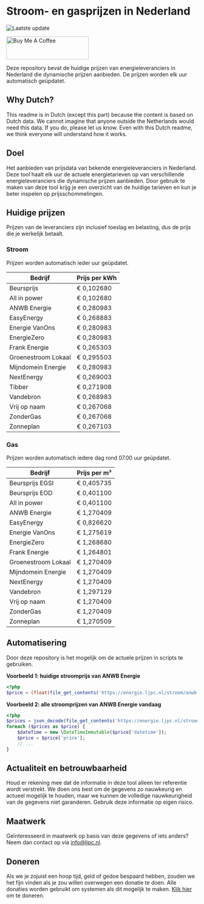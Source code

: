 # Stroom- en gasprijzen in Nederland

![Laatste update](https://img.shields.io/badge/laatste%20update-2025--04--03%2022%3A00%20CET-brightgreen)

<a href="https://www.buymeacoffee.com/Lars-" target="_blank"><img src="https://cdn.buymeacoffee.com/buttons/v2/default-orange.png" alt="Buy Me A Coffee" height="60" style="height: 60px !important;width: 217px !important;" ></a>

Deze repository bevat de huidige prijzen van energieleveranciers in Nederland die dynamische prijzen aanbieden. De prijzen worden elk uur automatisch geüpdatet.

## Why Dutch?

This readme is in Dutch (except this part) because the content is based on Dutch data. We cannot imagine that anyone outside the Netherlands would need this data. If you do, please let us know. Even with this Dutch readme, we think
everyone will understand how it works.

## Doel

Het aanbieden van prijsdata van bekende energieleveranciers in Nederland. Deze tool haalt elk uur de actuele energietarieven op van verschillende energieleveranciers die dynamische prijzen aanbieden. Door gebruik te maken van deze tool
krijg je een overzicht van de huidige tarieven en kun je beter inspelen op prijsschommelingen.

## Huidige prijzen

Prijzen van de leveranciers zijn inclusief toeslag en belasting, dus de prijs die je werkelijk betaalt.

### Stroom

Prijzen worden automatisch ieder uur geüpdatet.

 Bedrijf | Prijs per kWh 
---------|---------------
Beursprijs | € 0,102680
All in power | € 0,102680
ANWB Energie | € 0,280983
EasyEnergy | € 0,268883
Energie VanOns | € 0,280983
EnergieZero | € 0,280983
Frank Energie | € 0,265303
Groenestroom Lokaal | € 0,295503
Mijndomein Energie | € 0,280983
NextEnergy | € 0,269003
Tibber | € 0,271908
Vandebron | € 0,268983
Vrij op naam | € 0,267068
ZonderGas | € 0,267068
Zonneplan | € 0,267103


### Gas

Prijzen worden automatisch iedere dag rond 07.00 uur geüpdatet.

 Bedrijf | Prijs per m³ 
---------|--------------
Beursprijs EGSI | € 0,405735
Beursprijs EOD | € 0,401100
All in power | € 0,401100
ANWB Energie | € 1,270409
EasyEnergy | € 0,826620
Energie VanOns | € 1,275619
EnergieZero | € 1,268680
Frank Energie | € 1,264801
Groenestroom Lokaal | € 1,270409
Mijndomein Energie | € 1,270409
NextEnergy | € 1,270409
Vandebron | € 1,297129
Vrij op naam | € 1,270409
ZonderGas | € 1,270409
Zonneplan | € 1,270509


## Automatisering

Door deze repository is het mogelijk om de actuele prijzen in scripts te gebruiken.

**Voorbeeld 1: huidige stroomprijs van ANWB Energie**

```php
<?php
$price = (float)file_get_contents('https://energie.ljpc.nl/stroom/anwb-energie-nu.txt');

```

**Voorbeeld 2: alle stroomprijzen van ANWB Energie vandaag**

```php
<?php
$prices = json_decode(file_get_contents('https://energie.ljpc.nl/stroom/all-in-power-vandaag.json'),true);
foreach ($prices as $price) {
    $dateTime = new \DateTimeImmutable($price['datetime']);
    $price = $price['price'];
    // ...
}
```

## Actualiteit en betrouwbaarheid

Houd er rekening mee dat de informatie in deze tool alleen ter referentie wordt verstrekt. We doen ons best om de gegevens zo nauwkeurig en actueel mogelijk te houden, maar we kunnen de volledige nauwkeurigheid van de gegevens niet
garanderen. Gebruik deze informatie op eigen risico.

## Maatwerk

Geïnteresseerd in maatwerk op basis van deze gegevens of iets anders? Neem dan contact op
via [info@ljpc.nl](mailto:info@ljpc.nl?subject=Energie%20prijzen).

## Doneren

Als we je zojuist een hoop tijd, geld of gedoe bespaard hebben, zouden we het fijn vinden als je zou willen overwegen een
donatie te doen. Alle donaties worden gebruikt om systemen als dit mogelijk te
maken. [Klik hier](https://www.buymeacoffee.com/Lars-) om te doneren.
